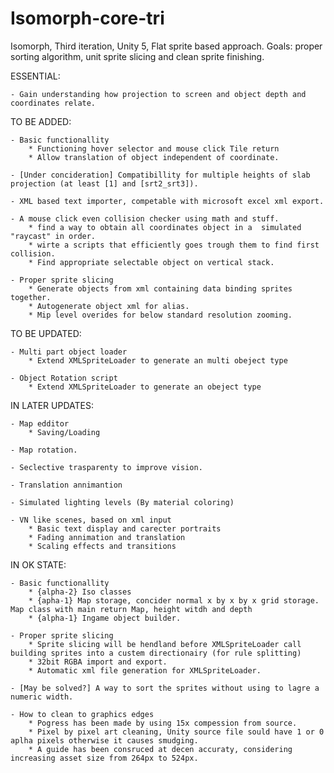 # Isomorph-core-tri
Isomorph, Third iteration, Unity 5, Flat sprite based approach. Goals: proper sorting algorithm, unit sprite slicing and clean sprite finishing.

ESSENTIAL: 

	- Gain understanding how projection to screen and object depth and coordinates relate.

TO BE ADDED:

	- Basic functionallity
		* Functioning hover selector and mouse click Tile return
		* Allow translation of object independent of coordinate.

	- [Under concideration] Compatibillity for multiple heights of slab projection (at least [1] and [srt2_srt3]).

	- XML based text importer, competable with microsoft excel xml export.

	- A mouse click even collision checker using math and stuff.
		* find a way to obtain all coordinates object in a  simulated "raycast" in order.
		* wirte a scripts that efficiently goes trough them to find first collision.
		* Find appropriate selectable object on vertical stack.

	- Proper sprite slicing
		* Generate objects from xml containing data binding sprites together.
		* Autogenerate object xml for alias.
		* Mip level overides for below standard resolution zooming.


TO BE UPDATED:

	- Multi part object loader
		* Extend XMLSpriteLoader to generate an multi obeject type

	- Object Rotation script
		* Extend XMLSpriteLoader to generate an obeject type


IN LATER UPDATES:

	- Map edditor
		* Saving/Loading

	- Map rotation.

	- Seclective trasparenty to improve vision.

	- Translation annimantion

	- Simulated lighting levels (By material coloring)

	- VN like scenes, based on xml input
		* Basic text display and carecter portraits
		* Fading annimation and translation
		* Scaling effects and transitions


IN OK STATE:

	- Basic functionallity
		* {alpha-2} Iso classes 
		* {apha-1} Map storage, concider normal x by x by x grid storage. Map class with main return Map, height witdh and depth
		* {alpha-1} Ingame object builder.
		
	- Proper sprite slicing
		* Sprite slicing will be hendland before XMLSpriteLoader call building sprites into a custem directionairy (for rule splitting)
		* 32bit RGBA import and export.
		* Automatic xml file generation for XMLSpriteLoader.
		
	- [May be solved?] A way to sort the sprites without using to lagre a numeric width.

	- How to clean to graphics edges
		* Pogress has been made by using 15x compession from source.
		* Pixel by pixel art cleaning, Unity source file sould have 1 or 0 aplha pixels otherwise it causes smudging.
		* A guide has been consruced at decen accuraty, considering increasing asset size from 264px to 524px. 
